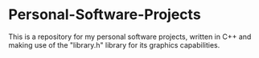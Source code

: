 # Personal-Software-Projects
This is a repository for my personal software projects, written in C++ and making use of the "library.h" library
for its graphics capabilities.
